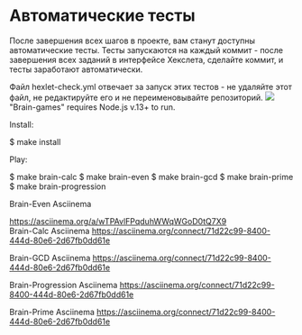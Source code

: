 # Автоматические тесты

После завершения всех шагов в проекте, вам станут доступны автоматические тесты. Тесты запускаются на каждый коммит - после завершения всех заданий в интерфейсе Хекслета, сделайте коммит, и тесты заработают автоматически.

Файл hexlet-check.yml отвечает за запуск этих тестов - не удаляйте этот файл, не редактируйте его и не переименовывайте репозиторий.
<a href="https://codeclimate.com/github/codeclimate/codeclimate/maintainability"><img src="https://api.codeclimate.com/v1/badges/a99a88d28ad37a79dbf6/maintainability" /></a>
"Brain-games" requires Node.js v.13+ to run.

Install:

$ make install

Play:

$ make brain-calc $ make brain-even $ make brain-gcd $ make brain-prime $ make brain-progression

Brain-Even Asciinema

https://asciinema.org/a/wTPAvlFPqduhWWqWGoD0tQ7X9                                                 
Brain-Calc Asciinema
https://asciinema.org/connect/71d22c99-8400-444d-80e6-2d67fb0dd61e

Brain-GCD Asciinema
https://asciinema.org/connect/71d22c99-8400-444d-80e6-2d67fb0dd61e  

Brain-Progression Asciinema
https://asciinema.org/connect/71d22c99-8400-444d-80e6-2d67fb0dd61e

Brain-Prime Asciinema
https://asciinema.org/connect/71d22c99-8400-444d-80e6-2d67fb0dd61e